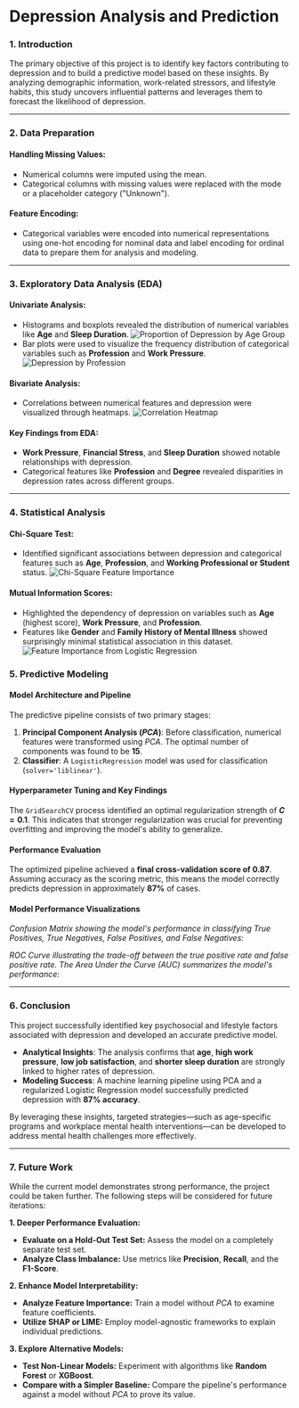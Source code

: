 # Depression Analysis and Prediction

### 1\. Introduction

The primary objective of this project is to identify key factors contributing to depression and to build a predictive model based on these insights. By analyzing demographic information, work-related stressors, and lifestyle habits, this study uncovers influential patterns and leverages them to forecast the likelihood of depression.

-----

### 2\. Data Preparation

#### **Handling Missing Values**:

  - Numerical columns were imputed using the mean.
  - Categorical columns with missing values were replaced with the mode or a placeholder category ("Unknown").

#### **Feature Encoding**:

  - Categorical variables were encoded into numerical representations using one-hot encoding for nominal data and label encoding for ordinal data to prepare them for analysis and modeling.

-----

### 3\. Exploratory Data Analysis (EDA)

#### **Univariate Analysis**:

  - Histograms and boxplots revealed the distribution of numerical variables like **Age** and **Sleep Duration**.
    ![Proportion of Depression by Age Group](images/Proportion_of_Depression_by_Age_Group.png)
  - Bar plots were used to visualize the frequency distribution of categorical variables such as **Profession** and **Work Pressure**.
    ![Depression by Profession](images/Depression_by_Profession.png)

#### **Bivariate Analysis**:

  - Correlations between numerical features and depression were visualized through heatmaps.
    ![Correlation Heatmap](images/Correlation_Heatmap.png)

#### **Key Findings from EDA**:

  - **Work Pressure**, **Financial Stress**, and **Sleep Duration** showed notable relationships with depression.
  - Categorical features like **Profession** and **Degree** revealed disparities in depression rates across different groups.

-----

### 4\. Statistical Analysis

#### **Chi-Square Test**:

  - Identified significant associations between depression and categorical features such as **Age**, **Profession**, and **Working Professional or Student** status.
    ![Chi-Square Feature Importance](images/Feature_Importance_Based_on_Chi-Square_Scores.png)
#### **Mutual Information Scores**:

  - Highlighted the dependency of depression on variables such as **Age** (highest score), **Work Pressure**, and **Profession**.
  - Features like **Gender** and **Family History of Mental Illness** showed surprisingly minimal statistical association in this dataset.
    ![Feature Importance from Logistic Regression](images/Feature_Importance_from_Logistic_Regression.png)
### 5\. Predictive Modeling

#### **Model Architecture and Pipeline**

The predictive pipeline consists of two primary stages:

1.  **Principal Component Analysis ($PCA$)**: Before classification, numerical features were transformed using $PCA$. The optimal number of components was found to be **15**.
2.  **Classifier**: A `LogisticRegression` model was used for classification (`solver='liblinear'`).

#### **Hyperparameter Tuning and Key Findings**

The `GridSearchCV` process identified an optimal regularization strength of **$C=0.1$**. This indicates that stronger regularization was crucial for preventing overfitting and improving the model's ability to generalize.

#### **Performance Evaluation**

The optimized pipeline achieved a **final cross-validation score of 0.87**. Assuming accuracy as the scoring metric, this means the model correctly predicts depression in approximately **87%** of cases.

#### **Model Performance Visualizations**

*Confusion Matrix showing the model's performance in classifying True Positives, True Negatives, False Positives, and False Negatives:*

*ROC Curve illustrating the trade-off between the true positive rate and false positive rate. The Area Under the Curve (AUC) summarizes the model's performance:*

-----

### 6\. Conclusion

This project successfully identified key psychosocial and lifestyle factors associated with depression and developed an accurate predictive model.

  - **Analytical Insights**: The analysis confirms that **age**, **high work pressure**, **low job satisfaction**, and **shorter sleep duration** are strongly linked to higher rates of depression.
  - **Modeling Success**: A machine learning pipeline using PCA and a regularized Logistic Regression model successfully predicted depression with **87% accuracy**.

By leveraging these insights, targeted strategies—such as age-specific programs and workplace mental health interventions—can be developed to address mental health challenges more effectively.

-----

### 7\. Future Work

While the current model demonstrates strong performance, the project could be taken further. The following steps will be considered for future iterations:

**1. Deeper Performance Evaluation:**

  * **Evaluate on a Hold-Out Test Set:** Assess the model on a completely separate test set.
  * **Analyze Class Imbalance:** Use metrics like **Precision**, **Recall**, and the **F1-Score**.

**2. Enhance Model Interpretability:**

  * **Analyze Feature Importance:** Train a model without $PCA$ to examine feature coefficients.
  * **Utilize SHAP or LIME:** Employ model-agnostic frameworks to explain individual predictions.

**3. Explore Alternative Models:**

  * **Test Non-Linear Models:** Experiment with algorithms like **Random Forest** or **XGBoost**.
  * **Compare with a Simpler Baseline:** Compare the pipeline's performance against a model without $PCA$ to prove its value.